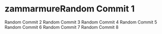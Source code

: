 # zammarmureRandom Commit 1
Random Commit 2
Random Commit 3
Random Commit 4
Random Commit 5
Random Commit 6
Random Commit 7
Random Commit 8
